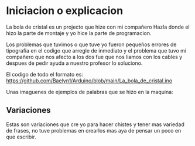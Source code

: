 # Iniciacion o explicacion

La bola de cristal es un projecto que hize con mi compañero Hazla donde el hizo la parte de montaje y yo hice la parte de programacion.

Los problemas que tuvimos o que tuve yo fueron pequeños errores de tipografia en el codigo que arregle de inmediato y el problema que tuvo mi compañero que nos afecto a los dos fue que nos liamos con los cables y despues de pedir ayuda a nuestro profesor lo soluciono.

El codigo de todo el formato es: https://github.com/Baelyn1/Arduino/blob/main/La_bola_de_cristal.ino

Unas imaguenes de ejemplos de palabras que se hizo en la maquina:




## Variaciones

Estas son variaciones que cre yo para hacer chistes y tener mas variedad de frases, no tuve problemas en crearlos mas aya de pensar un poco en que escribir.
